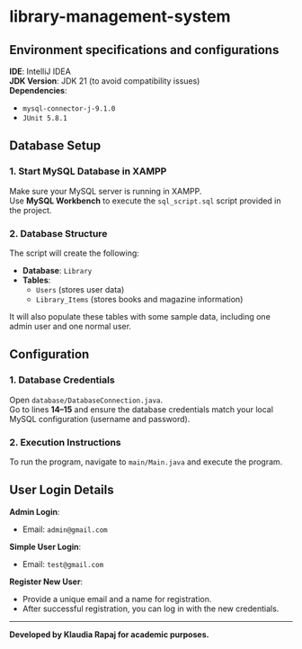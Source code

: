 # library-management-system

## Environment specifications and configurations

**IDE**: IntelliJ IDEA  
**JDK Version**: JDK 21 (to avoid compatibility issues)  
**Dependencies**:  
- `mysql-connector-j-9.1.0`  
- `JUnit 5.8.1`

## Database Setup

### 1. Start MySQL Database in XAMPP
Make sure your MySQL server is running in XAMPP.  
Use **MySQL Workbench** to execute the `sql_script.sql` script provided in the project.

### 2. Database Structure
The script will create the following:

- **Database**: `Library`
- **Tables**:
  - `Users` (stores user data)
  - `Library_Items` (stores books and magazine information)

It will also populate these tables with some sample data, including one admin user and one normal user.

## Configuration

### 1. Database Credentials
Open `database/DatabaseConnection.java`.  
Go to lines **14–15** and ensure the database credentials match your local MySQL configuration (username and password).

### 2. Execution Instructions
To run the program, navigate to `main/Main.java` and execute the program.

## User Login Details

**Admin Login**:  
- Email: `admin@gmail.com`

**Simple User Login**:  
- Email: `test@gmail.com`

**Register New User**:  
- Provide a unique email and a name for registration.  
- After successful registration, you can log in with the new credentials.

---

**Developed by Klaudia Rapaj for academic purposes.**
